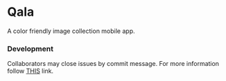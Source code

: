 # Qala
A color friendly image collection mobile app.

### Development
Collaborators may close issues by commit message. For more information follow [THIS](https://help.github.com/articles/closing-issues-via-commit-messages/) link.
